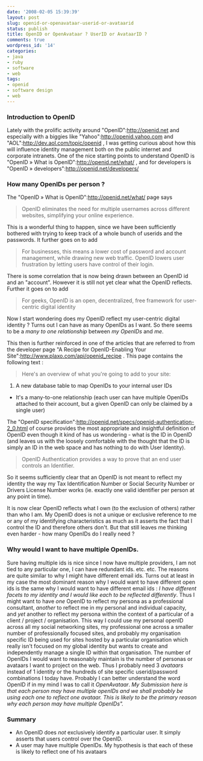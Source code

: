 ```yaml
---
date: '2008-02-05 15:39:39'
layout: post
slug: openid-or-openavataar-userid-or-avataarid
status: publish
title: OpenID or OpenAvataar ? UserID or AvataarID ?
comments: true
wordpress_id: '14'
categories:
- java
- ruby
- software
- web
tags:
- openid
- software design
- web
---
```


### Introduction to OpenID

Lately with the prolific activity around "OpenID":http://openid.net and especially with a biggies like "Yahoo":http://openid.yahoo.com and "AOL":http://dev.aol.com/topic/openid , I was getting curious about how this will influence identity management both on the public internet and corporate intranets. One of the nice starting points to understand OpenID is "OpenID » What is OpenID":http://openid.net/what/ , and for developers is "OpenID » developers":http://openid.net/developers/

### How many OpenIDs per person ?

The "OpenID » What is OpenID":http://openid.net/what/ page says

> OpenID eliminates the need for multiple usernames across different websites, simplifying your online experience.

This is a wonderful thing to happen, since we have been sufficiently bothered with trying to keep track of a whole bunch of userids and the passwords. It further goes on to add

> For businesses, this means a lower cost of password and account management, while drawing new web traffic. OpenID lowers user frustration by letting users have control of their login.

There is some correlation that is now being drawn between an OpenID id and an "account". However it is still not yet clear what the OpenID reflects. Further it goes on to add 

> For geeks, OpenID is an open, decentralized, free framework for user-centric digital identity

Now I start wondering does my OpenID reflect my user-centric digital identity ? Turns out I can have as many OpenIDs as I want. So there seems to be a *many to one relationship* between *my OpenIDs* and *me*.

This then is further reinforced in one of the articles that are referred to from the developer page "A Recipe for OpenID-Enabling Your Site":http://www.plaxo.com/api/openid_recipe . This page contains the following text : 

> Here's an overview of what you're going to add to your site:
1. A new database table to map OpenIDs to your internal user IDs
* It's a many-to-one relationship (each user can have multiple OpenIDs attached to their account, but a given OpenID can only be claimed by a single user)

The "OpenID specification":http://openid.net/specs/openid-authentication-2_0.html of course provides the most appropriate and insightful definition of OpenID even though it kind of has us wondering - what is the ID in OpenID (and leaves us with the loosely comfortable with the thought that the ID is simply an ID in the web space and has nothing to do with User Identity).

> OpenID Authentication provides a way to prove that an end user controls an Identifier.

So it seems sufficiently clear that an OpenID is not meant to reflect my identity the way my Tax Identification Number or Social Security Number or Drivers License Number works (ie. exactly one valid identifier per person at any point in time).

It is now clear OpenID reflects what I own (to the exclusion of others) rather than who I am. My OpenID does is not a unique or exclusive reference to me or any of my identifying characteristics as much as it asserts the fact that I control the ID and therefore others don't. But that still leaves me thinking even harder - how many OpenIDs do I really need ?

### Why would I want to have multiple OpenIDs.


Sure having multiple ids is nice since I now have multiple providers, I am not tied to any particular one, I can have redundant ids. etc. etc. The reasons are quite similar to why I might have different email ids. Turns out at least in my case the most dominant reason why I would want to have different open ids is the same why I would want to have different email ids : *I have different facets to my identity and I would like each to be reflected differently*. Thus I might want to have _one_ OpenID to reflect my persona as a professional consultant, _another_ to reflect me in my personal and individual capacity, and _yet_ another to reflect my persona within the context of a particular of a client / project / organisation. This way I could use my personal openID across all my social networking sites, my professional one across a smaller number of professionally focused sites, and probably my organisation specific ID being used for sites hosted by a particular organisation which really isn't focused on my global identity but wants to create and independently manage a single ID within that organisation. The number of OpenIDs I would want to reasonably maintain is the number of personas or avataars I want to project on the web. Thus I probably need 3 *avataars* instead of 1 identity or the hundreds of site specific userid/password combinations I today have. Probably I can better understand the word OpenID if in my mind I was to call it *OpenAvataar*.  _My Submission here is that each person may have multiple openIDs and we shall probably be using each one to reflect one avataar. This is likely to be the primary reason why each person may have multiple OpenIDs"._ 

### Summary

* An OpenID does *not* exclusively identify a particular user. It simply asserts that users control over the OpenID.
* A user may have multiple OpenIDs. My hypothesis is that each of these is likely to reflect one of his avataars


